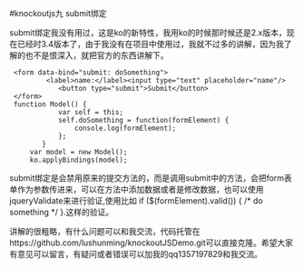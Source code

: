 #knockoutjs九  submit绑定


submit绑定我没有用过，这是ko的新特性，我用ko的时候那时候还是2.x版本，现在已经时3.4版本了，由于我没有在项目中使用过，我就不过多的讲解，因为我了解的也不是恨深入，就把官方的东西讲解下。
```
 <form data-bind="submit: doSomething">
         <label>name:</label><input type="text" placeholder="name"/>
            <button type="submit">Submit</button>
 </form>
 function Model() {
            var self = this;
            self.doSomething = function(formElement) {
                console.log(formElement);
            };
        }
     var model = new Model();
     ko.applyBindings(model);

```
submit绑定是会禁用原来的提交方法的，而是调用submit中的方法，会把form表单作为参数传进来，可以在方法中添加数据或者是修改数据，也可以使用jqueryValidate来进行验证,使用比如 if ($(formElement).valid()) { /* do something */ }.这样的验证。

讲解的很粗略，有什么问题可以和我交流，代码托管在https://github.com/lushunming/knockoutJSDemo.git可以直接克隆。希望大家有意见可以留言，有疑问或者错误可以加我的qq1357197829和我交流。
